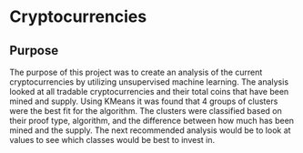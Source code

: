 # Cryptocurrencies
## Purpose
The purpose of this project was to create an analysis of the current cryptocurrencies by utilizing unsupervised machine learning. The analysis looked at all tradable cryptocurrencies and their total coins that have been mined and supply. Using KMeans it was found that 4 groups of clusters were the best fit for the algorithm. The clusters were classified based on their proof type, algorithm, and the difference between how much has been mined and the supply. The next recommended analysis would be to look at values to see which classes would be best to invest in.

